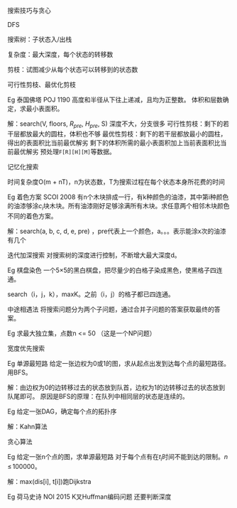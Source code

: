 搜索技巧与贪心

DFS

搜索树：子状态入/出栈

复杂度：最大深度，每个状态的转移数

剪枝：试图减少从每个状态可以转移到的状态数

可行性剪枝、最优化剪枝

Eg 泰国佛塔 POJ 1190
高度和半径从下往上递减，且均为正整数。
体积和层数确定，求最小表面积。

解：search(V, floors, $R_{pre}$, $H_{pre}$, S)
深度不大，分支很多
可行性剪枝：剩下的若干层都放最大的圆柱，体积也不够
最优性剪枝：剩下的若干层都放最小的圆柱，得出的表面积比当前最优解劣
剩下的体积所需的最小表面积加上当前表面积比当前最优解劣
预处理`F[R][H][M]`等数据。

记忆化搜索

时间复杂度O(m + nT)，n为状态数，T为搜索过程在每个状态本身所花费的时间

Eg 着色方案 SCOI 2008
有n个木块排成一行，有k种颜色的油漆，其中第i种颜色的油漆够涂$c_i$块木块。所有油漆刚好足够涂满所有木块。求任意两个相邻木块颜色不同的着色方案。

解：search(a, b, c, d, e, pre) ，pre代表上一个颜色，a。。。表示能涂x次的油漆有几个

迭代加深搜索
对搜索树的深度进行控制，不断增大最大深度d。

Eg 棋盘染色
一个5×5的黑白棋盘，把尽量少的白格子染成黑色，使黑格子四连通。

search（i，j，k），maxK。之前（i，j）的格子都已四连通。

中途相遇法
将搜索问题分为两个子问题，通过合并子问题的答案获取最终的答案。

Eg 求最大独立集，点数n <= 50
（这是一个NP问题）

宽度优先搜索

Eg 单源最短路
给定一张边权为0或1的图，求从起点出发到达每个点的最短路径。用BFS。

解：由边权为0的边转移过去的状态放到队首，边权为1的边转移过去的状态放到队尾即可。
原因是BFS的原理：在队列中相同层的状态是连续的。

Eg 给定一张DAG，确定每个点的拓扑序

解：Kahn算法

贪心算法

Eg 给定一张n个点的图，求单源最短路
对于每个点有在$t_i$时间不能到达的限制。$n\,\le\,100000$。

解：max(dis[i], t[i])跑Dijkstra

Eg 荷马史诗 NOI 2015
K叉Huffman编码问题
还要判断深度